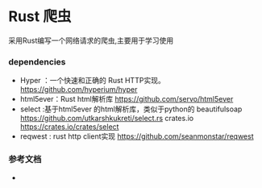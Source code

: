 Rust 爬虫
===

采用Rust编写一个网络请求的爬虫,主要用于学习使用


### dependencies

- Hyper ：一个快速和正确的 Rust HTTP实现。 https://github.com/hyperium/hyper
- html5ever：Rust html解析库 https://github.com/servo/html5ever
- select :基于html5ever 的html解析库，类似于python的 beautifulsoap https://github.com/utkarshkukreti/select.rs
crates.io https://crates.io/crates/select
- reqwest : rust http client实现 https://github.com/seanmonstar/reqwest

### 参考文档

- 